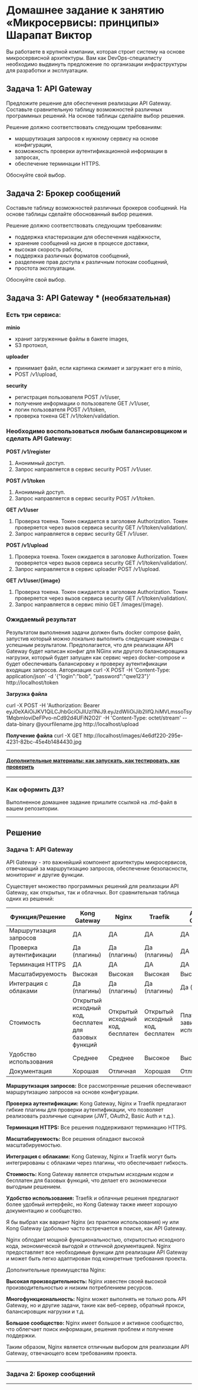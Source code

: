 
# Домашнее задание к занятию «Микросервисы: принципы» Шарапат Виктор

Вы работаете в крупной компании, которая строит систему на основе микросервисной архитектуры.
Вам как DevOps-специалисту необходимо выдвинуть предложение по организации инфраструктуры для разработки и эксплуатации.

## Задача 1: API Gateway 

Предложите решение для обеспечения реализации API Gateway. Составьте сравнительную таблицу возможностей различных программных решений. На основе таблицы сделайте выбор решения.

Решение должно соответствовать следующим требованиям:
- маршрутизация запросов к нужному сервису на основе конфигурации,
- возможность проверки аутентификационной информации в запросах,
- обеспечение терминации HTTPS.

Обоснуйте свой выбор.

## Задача 2: Брокер сообщений

Составьте таблицу возможностей различных брокеров сообщений. На основе таблицы сделайте обоснованный выбор решения.

Решение должно соответствовать следующим требованиям:
- поддержка кластеризации для обеспечения надёжности,
- хранение сообщений на диске в процессе доставки,
- высокая скорость работы,
- поддержка различных форматов сообщений,
- разделение прав доступа к различным потокам сообщений,
- простота эксплуатации.

Обоснуйте свой выбор.

## Задача 3: API Gateway * (необязательная)

### Есть три сервиса:

**minio**
- хранит загруженные файлы в бакете images,
- S3 протокол,

**uploader**
- принимает файл, если картинка сжимает и загружает его в minio,
- POST /v1/upload,

**security**
- регистрация пользователя POST /v1/user,
- получение информации о пользователе GET /v1/user,
- логин пользователя POST /v1/token,
- проверка токена GET /v1/token/validation.

### Необходимо воспользоваться любым балансировщиком и сделать API Gateway:

**POST /v1/register**
1. Анонимный доступ.
2. Запрос направляется в сервис security POST /v1/user.

**POST /v1/token**
1. Анонимный доступ.
2. Запрос направляется в сервис security POST /v1/token.

**GET /v1/user**
1. Проверка токена. Токен ожидается в заголовке Authorization. Токен проверяется через вызов сервиса security GET /v1/token/validation/.
2. Запрос направляется в сервис security GET /v1/user.

**POST /v1/upload**
1. Проверка токена. Токен ожидается в заголовке Authorization. Токен проверяется через вызов сервиса security GET /v1/token/validation/.
2. Запрос направляется в сервис uploader POST /v1/upload.

**GET /v1/user/{image}**
1. Проверка токена. Токен ожидается в заголовке Authorization. Токен проверяется через вызов сервиса security GET /v1/token/validation/.
2. Запрос направляется в сервис minio GET /images/{image}.

### Ожидаемый результат

Результатом выполнения задачи должен быть docker compose файл, запустив который можно локально выполнить следующие команды с успешным результатом.
Предполагается, что для реализации API Gateway будет написан конфиг для NGinx или другого балансировщика нагрузки, который будет запущен как сервис через docker-compose и будет обеспечивать балансировку и проверку аутентификации входящих запросов.
Авторизация
curl -X POST -H 'Content-Type: application/json' -d '{"login":"bob", "password":"qwe123"}' http://localhost/token

**Загрузка файла**

curl -X POST -H 'Authorization: Bearer eyJ0eXAiOiJKV1QiLCJhbGciOiJIUzI1NiJ9.eyJzdWIiOiJib2IifQ.hiMVLmssoTsy1MqbmIoviDeFPvo-nCd92d4UFiN2O2I' -H 'Content-Type: octet/stream' --data-binary @yourfilename.jpg http://localhost/upload

**Получение файла**
curl -X GET http://localhost/images/4e6df220-295e-4231-82bc-45e4b1484430.jpg

---

#### [Дополнительные материалы: как запускать, как тестировать, как проверить](https://github.com/netology-code/devkub-homeworks/tree/main/11-microservices-02-principles)

---

### Как оформить ДЗ?

Выполненное домашнее задание пришлите ссылкой на .md-файл в вашем репозитории.

---

## Решение

### Задача 1: API Gateway 

API Gateway - это важнейший компонент архитектуры микросервисов, отвечающий за маршрутизацию запросов, обеспечение безопасности, мониторинг и другие функции. 

Существует множество программных решений для реализации API Gateway, как открытых, так и облачных. Вот сравнительная таблица одних из решений:

| Функция/Решение          | Kong Gateway                  |  Nginx | Traefik | AWS API Gateway | Azure API Management | GCP API Gateway |
|------------------------- |-------------------------------|--------| ------- | --------------- | -------------------- | ----------------|
| Маршрутизация запросов   |              ДА               |   ДА   |     ДА  |         ДА      |         ДА           |       ДА        |  
| Проверка аутентификации  |         Да (плагины)          |Да (плагины) | Да (плагины) |  ДА   |         ДА           |       ДА        |     
| Терминация HTTPS         |               ДА              |   ДА   |     ДА  |         ДА      |         ДА           |       ДА        |                   
| Масштабируемость         |               Высокая         |Высокая | Высокая |     Высокая     |      Высокая         |    Высокая      |  
| Интеграция с облаками    |            Да (плагины)	     |Да (плагины)|	Да (плагины)|Да (AWS) |    	Да (Azure)       |  	Да (GCP)     |
| Стоимость                |Открытый исходный код, бесплатен для базовых функций |	Открытый исходный код, бесплатен| Открытый исходный код, бесплатен |	Платный, зависит от использования	| Платный, зависит от использования	| Платный, зависит от использования |
| Удобство использования   |            Среднее  	         |Среднее	| Высокое	|      Высокое	  |        Высокое	     |     Высокое     |
| Документация             |           Хорошая	           | Отличная	| Хорошая	|    Отличная	  |       Отличная	     |     Отличная    |

**Маршрутизация запросов:** Все рассмотренные решения обеспечивают маршрутизацию запросов на основе конфигурации.

**Проверка аутентификации:** Kong Gateway, Nginx и Traefik предлагают гибкие плагины для проверки аутентификации, что позволяет реализовать различные сценарии (JWT, OAuth2, Basic Auth и т.д.).

**Терминация HTTPS:** Все решения поддерживают терминацию HTTPS.

**Масштабируемость:** Все решения обладают высокой масштабируемостью.

**Интеграция с облаками:** Kong Gateway, Nginx и Traefik могут быть интегрированы с облаками через плагины, что обеспечивает гибкость.

**Стоимость:** Kong Gateway является открытым исходным кодом и бесплатен для базовых функций, что делает его экономически выгодным решением.

**Удобство использования:** Traefik и облачные решения предлагают более удобный интерфейс, но Kong Gateway также имеет хорошую документацию и сообщество.

Я бы выбрал как вариант Nginx (из практики использования) ну или Kong Gateway (добольно часто встречается в поиске, как API Gateway.

Nginx облодает мощной функциональностью, открытостью исходного кода, экономической выгодой и отличной документацией. Nginx предоставляет все необходимые функции для реализации API Gateway и может быть легко адаптирован под конкретные требования проекта.

Дополнительные преимущества Nginx:

**Высокая производительность:** Nginx известен своей высокой производительностью и низким потреблением ресурсов.

**Многофункциональность:** Nginx может выполнять не только роль API Gateway, но и другие задачи, такие как веб-сервер, обратный прокси, балансировщик нагрузки и т.д.

**Большое сообщество:** Nginx имеет большое и активное сообщество, что облегчает поиск информации, решения проблем и получение поддержки.

Таким образом, Nginx является отличным выбором для реализации API Gateway, отвечающего всем требованиям проекта.  

---

### Задача 2: Брокер сообщений

---

